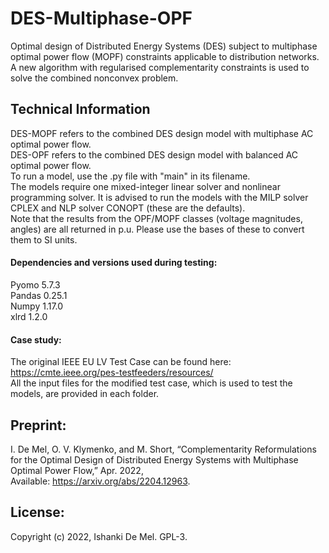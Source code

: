 # DES-Multiphase-OPF
 Optimal design of Distributed Energy Systems (DES) subject to multiphase optimal power flow (MOPF) constraints applicable to distribution networks. A new algorithm with regularised complementarity constraints is used to solve the combined nonconvex problem.

## Technical Information
DES-MOPF refers to the combined DES design model with multiphase AC optimal power flow. 
\
DES-OPF refers to the combined DES design model with balanced AC optimal power flow. 
\
To run a model, use the .py file with "main" in its filename. 
\
The models require one mixed-integer linear solver and nonlinear programming solver.
It is advised to run the models with the MILP solver CPLEX and NLP solver CONOPT (these are the defaults). 
\
Note that the results from the OPF/MOPF classes (voltage magnitudes, angles)
are all returned in p.u. Please use the bases of these to convert them to SI units. 
#### Dependencies and versions used during testing:
Pyomo 5.7.3  \
Pandas 0.25.1 \
Numpy 1.17.0 \
xlrd 1.2.0  

#### Case study:
The original IEEE EU LV Test Case can be found here: 
\
https://cmte.ieee.org/pes-testfeeders/resources/
\
All the input files for the modified test case, which is used to test the models, are provided in each folder. 

## Preprint:
I. De Mel, O. V. Klymenko, and M. Short, “Complementarity Reformulations for the Optimal Design of Distributed Energy Systems with Multiphase Optimal Power Flow,” Apr. 2022, 
\
Available: https://arxiv.org/abs/2204.12963.

## License:
Copyright (c) 2022, Ishanki De Mel. GPL-3.
